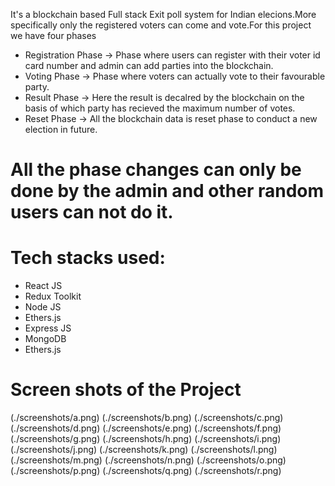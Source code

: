 It's a blockchain based Full stack Exit poll system for Indian elecions.More specifically only the registered voters can come and vote.For this project we have four phases
*  Registration Phase -> Phase where users can register with their voter id card number and admin can add parties into the blockchain.
* Voting Phase -> Phase where voters can actually vote to their favourable party.
* Result Phase -> Here the result is decalred by the blockchain on the basis of  which party has recieved the maximum number of votes.
* Reset Phase -> All the blockchain data is reset phase to conduct a new election in future.
 

# All the phase changes can only be done  by the admin and other random users can not do it.

# Tech stacks used:
* React JS
* Redux Toolkit
* Node JS
* Ethers.js
* Express JS
* MongoDB
* Ethers.js


# Screen shots of the Project 

(./screenshots/a.png)
(./screenshots/b.png)
(./screenshots/c.png)
(./screenshots/d.png)
(./screenshots/e.png)
(./screenshots/f.png)
(./screenshots/g.png)
(./screenshots/h.png)
(./screenshots/i.png)
(./screenshots/j.png)
(./screenshots/k.png)
(./screenshots/l.png)
(./screenshots/m.png)
(./screenshots/n.png)
(./screenshots/o.png)
(./screenshots/p.png)
(./screenshots/q.png)
(./screenshots/r.png)



